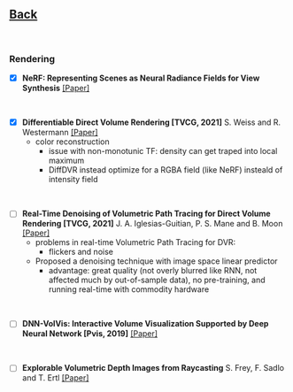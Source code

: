 ## [Back](README.md)

<br>

### Rendering

- [x] **NeRF: Representing Scenes as Neural Radiance Fields for View Synthesis** [[Paper]](pdfs/nerf.pdf)


<br>

- [x] **Differentiable Direct Volume Rendering [TVCG, 2021]** S. Weiss and R. Westermann [[Paper]](pdfs/differentiable_dvr.pdf)
  - color reconstruction
    - issue with non-monotunic TF: density can get traped into local maximum
    - DiffDVR instead optimize for a RGBA field (like NeRF) insteald of intensity field

<br>

- [ ] **Real-Time Denoising of Volumetric Path Tracing for Direct Volume Rendering [TVCG, 2021]** J. A. Iglesias-Guitian, P. S. Mane and B. Moon [[Paper]](pdfs/Real-Time_Denoising_of_Volumetric_Path_Tracing_for_Direct_Volume_Rendering.pdf)
  - problems in real-time Volumetric Path Tracing for DVR:
    - flickers and noise
  - Proposed a denoising technique with image space linear predictor
    - advantage: great quality (not overly blurred like RNN, not affected much by out-of-sample data), no pre-training, and running real-time with commodity hardware

<br>

- [ ] **DNN-VolVis: Interactive Volume Visualization Supported by Deep Neural Network [Pvis, 2019]** [[Paper]](pdfs/DNN-VolVis_Interactive_Volume_Visualization_Supported_by_Deep_Neural_Network.pdf)


<br>

- [ ] **Explorable Volumetric Depth Images from Raycasting** S. Frey, F. Sadlo and T. Ertl [[Paper]](pdfs/Explorable_Volumetric_Depth_Images_from_Raycasting.pdf)

<br>
